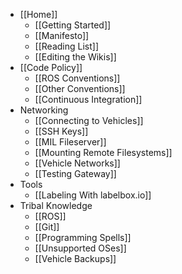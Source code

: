 * [[Home]]
    * [[Getting Started]]
    * [[Manifesto]]
    * [[Reading List]]
    * [[Editing the Wikis]]
* [[Code Policy]]
    * [[ROS Conventions]]
    * [[Other Conventions]]
    * [[Continuous Integration]]
* Networking
    * [[Connecting to Vehicles]]
    * [[SSH Keys]]
    * [[MIL Fileserver]]
    * [[Mounting Remote Filesystems]]
    * [[Vehicle Networks]]
    * [[Testing Gateway]]
* Tools
    * [[Labeling With labelbox.io]]
* Tribal Knowledge
    * [[ROS]]
    * [[Git]]
    * [[Programming Spells]]
    * [[Unsupported OSes]]
    * [[Vehicle Backups]]